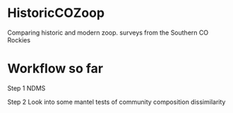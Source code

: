 # HistoricCOZoop
Comparing historic and modern zoop. surveys from the Southern CO Rockies

# Workflow so far
Step 1 NDMS

Step 2 Look into some mantel tests of community composition dissimilarity 
